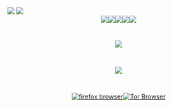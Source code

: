   <img src="https://readme-typing-svg.herokuapp.com?color=%237759B5&center=true&vCenter=true&lines=Seja+bem+vindo(a)%2C+ao+meu+github!;+@andrekdev">
  <img id="fatalperfil" src="https://github-stats-alpha.vercel.app/api/?username=andrekdev&cc=000000&tc=7759b5&ic=9c6bff&bc=402773"/>
<div style="display: flex; justify-content: center; margin-bottom: 40px;">
  <img src="https://readme-components.vercel.app/api?component=logo&logo=tor&text=false&animation=spin&fill=black&textfill=bface6&"/>
  <img src="https://readme-components.vercel.app/api?component=logo&logo=ubuntu&text=false&animation=spin&fill=black&textfill=bface6&"/>
  <img src="https://readme-components.vercel.app/api?component=logo&logo=javascript&text=false&animation=spin&fill=black&textfill=bface6&"/>
  <img src="https://readme-components.vercel.app/api?component=logo&logo=html5&text=false&animation=spin&fill=black&textfill=bface6&"/>
  <img src="https://readme-components.vercel.app/api?component=logo&logo=css3&text=false&animation=spin&fill=black&textfill=bface6&"/>
</div>
<div style="display: flex; justify-content: center; margin-bottom: 40px;">
  <a href="#"><img src="https://img.shields.io/badge/Ubuntu%2022.04.2-100000?style=for-the-badge&logo=Linux&logoColor=7759b5&labelColor=212121&color=7759b5%22"/></a>
</div>
<div style="display: flex; justify-content: center; margin-bottom: 40px;">
  <a href="#"><img src="https://img.shields.io/badge/vscode-Visual_Studio-100000?style=for-the-badge&logo=Visual%20Studio%20Code&logoColor=7759b5&labelColor=212121&color=7759b5"/></a>
</div>
<div style="display: flex; justify-content: center; margin-bottom: 40px;">
  <a href="#"><img alt="firefox browser" src="https://img.shields.io/badge/Firefox-100000?style=for-the-badge&logo=firefox browser&logoColor=7759b5&labelColor=212121&color=7759b5"/></a>
  <a href="#"><img alt="Tor Browser" src="https://img.shields.io/badge/Tor_Browser-100000?style=for-the-badge&logo=Tor Browser&logoColor=7759b5&labelColor=212121&color=7759b5"/></a>
</div>
<div style="display: flex; justify-content: center; margin-bottom: 40px;">
  <a href="https://andrekwebs.vercel.app/" target="_blank"><img alt="Windows Terminal" src="https://img.shields.io/badge/INFO-MINHAS REDES-100000?style=for-the-badge&logo=Windows Terminal&logoColor=7759
![snake gif](https://github.com/andrekdev/andrekdev/blob/output/github-contribution-grid-snake.svg)
</div>
